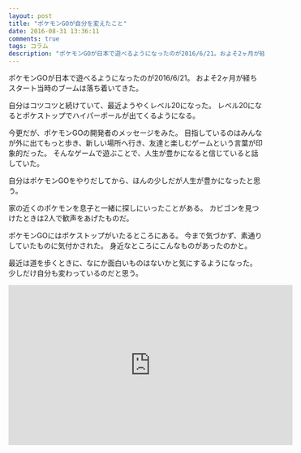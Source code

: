 ```yaml
---
layout: post
title: "ポケモンGOが自分を変えたこと"
date: 2016-08-31 13:36:11
comments: true
tags: コラム
description: "ポケモンGOが日本で遊べるようになったのが2016/6/21。およそ2ヶ月が経ちスタート当時のブームは落ち着いてきた。自分はコツコツと続けていて、最近ようやくレベル20になった。"
---
```


ポケモンGOが日本で遊べるようになったのが2016/6/21。
およそ2ヶ月が経ちスタート当時のブームは落ち着いてきた。

自分はコツコツと続けていて、最近ようやくレベル20になった。
レベル20になるとポケストップでハイパーボールが出てくるようになる。

今更だが、ポケモンGOの開発者のメッセージをみた。
目指しているのはみんなが外に出てもっと歩き、新しい場所へ行き、友達と楽しむゲームという言葉が印象的だった。
そんなゲームで遊ぶことで、人生が豊かになると信じていると話していた。

自分はポケモンGOをやりだしてから、ほんの少しだが人生が豊かになったと思う。

家の近くのポケモンを息子と一緒に探しにいったことがある。
カビゴンを見つけたときは2人で歓声をあげたものだ。

ポケモンGOにはポケストップがいたるところにある。
今まで気づかず、素通りしていたものに気付かされた。
身近なところにこんなものがあったのかと。

最近は道を歩くときに、なにか面白いものはないかと気にするようになった。
少しだけ自分も変わっているのだと思う。

<iframe width="560" height="315" src="https://www.youtube.com/embed/hdpYBEJMfy0" frameborder="0" allowfullscreen></iframe>
